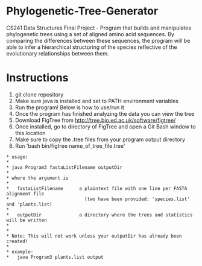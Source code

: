# Phylogenetic-Tree-Generator
CS241 Data Structures Final Project - Program that builds and manipulates phylogenetic trees using a set of aligned amino acid sequences. By comparing the differences between these sequences, the program will be able to infer a hierarchical structuring of the species reflective of the evolutionary relationships between them.

# Instructions
1. git clone repository
2. Make sure java is installed and set to PATH environment variables
3. Run the program! Below is how to use/run it
4. Once the program has finished analyzing the data you can view the tree
5. Download FigTree from http://tree.bio.ed.ac.uk/software/figtree/
6. Once installed, go to directory of FigTree and open a Git Bash window to this location
7. Make sure to copy the .tree files from your program output directory
8. Run 'bash bin/figtree name_of_tree_file.tree'

```
* usage:
*
* java Program3 fastaListFilename outputDir
*
* where the argument is
* 
*   fastaListFilename      a plaintext file with one line per FASTA alignment file
*                            (two have been provided: 'species.list' and 'plants.list)
*                            
*   outputDir              a directory where the trees and statistics will be written
*
*
* Note: This will not work unless your outputDir has already been created!
*
* example:
*   java Program3 plants.list output
 ```
